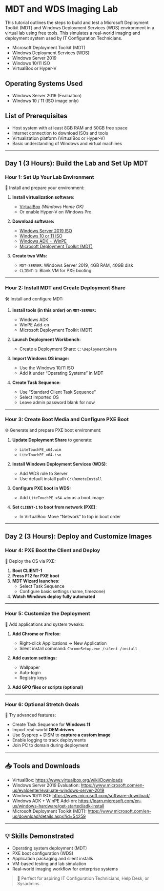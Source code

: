 <h1>MDT and WDS Imaging Lab</h1>
This tutorial outlines the steps to build and test a Microsoft Deployment Toolkit (MDT) and Windows Deployment Services (WDS) environment in a virtual lab using free tools. This simulates a real-world imaging and deployment system used by IT Configuration Technicians.

<br/>

- Microsoft Deployment Toolkit (MDT)
- Windows Deployment Services (WDS)
- Windows Server 2019
- Windows 10/11 ISO
- VirtualBox or Hyper-V

<h2>Operating Systems Used</h2>

- Windows Server 2019 (Evaluation)
- Windows 10 / 11 (ISO image only)

<h2>List of Prerequisites</h2>

- Host system with at least 8GB RAM and 50GB free space
- Internet connection to download ISOs and tools
- Virtualization platform (VirtualBox or Hyper-V)
- Basic understanding of Windows and virtual machines

---

<h2>Day 1 (3 Hours): Build the Lab and Set Up MDT</h2>

<h3>Hour 1: Set Up Your Lab Environment</h3>

📁 Install and prepare your environment:

1. **Install virtualization software:**
   - [VirtualBox](https://www.virtualbox.org/wiki/Downloads) *(Windows Home OK)*
   - Or enable Hyper-V on Windows Pro

2. **Download software:**
   - [Windows Server 2019 ISO](https://www.microsoft.com/en-us/evalcenter/evaluate-windows-server-2019)
   - [Windows 10 or 11 ISO](https://www.microsoft.com/software-download/)
   - [Windows ADK + WinPE](https://learn.microsoft.com/en-us/windows-hardware/get-started/adk-install)
   - [Microsoft Deployment Toolkit (MDT)](https://www.microsoft.com/en-us/download/details.aspx?id=54259)

3. **Create two VMs:**
   - `MDT-SERVER`: Windows Server 2019, 4GB RAM, 40GB disk
   - `CLIENT-1`: Blank VM for PXE booting

---

<h3>Hour 2: Install MDT and Create Deployment Share</h3>

🛠️ Install and configure MDT:

1. **Install tools (in this order) on `MDT-SERVER`:**
   - Windows ADK
   - WinPE Add-on
   - Microsoft Deployment Toolkit (MDT)

2. **Launch Deployment Workbench:**
   - Create a Deployment Share: `C:\DeploymentShare`

3. **Import Windows OS image:**
   - Use the Windows 10/11 ISO
   - Add it under “Operating Systems” in MDT

4. **Create Task Sequence:**
   - Use "Standard Client Task Sequence"
   - Select imported OS
   - Leave admin password blank for now

---

<h3>Hour 3: Create Boot Media and Configure PXE Boot</h3>

🌐 Generate and prepare PXE boot environment:

1. **Update Deployment Share** to generate:
   - `LiteTouchPE_x64.wim`
   - `LiteTouchPE_x64.iso`

2. **Install Windows Deployment Services (WDS)**:
   - Add WDS role to Server
   - Use default install path `C:\RemoteInstall`

3. **Configure PXE boot in WDS:**
   - Add `LiteTouchPE_x64.wim` as a boot image

4. **Set `CLIENT-1` to boot from network (PXE)**:
   - In VirtualBox: Move “Network” to top in boot order

---

<h2>Day 2 (3 Hours): Deploy and Customize Images</h2>

<h3>Hour 4: PXE Boot the Client and Deploy</h3>

🚀 Deploy the OS via PXE:

1. **Boot CLIENT-1**
2. **Press F12 for PXE boot**
3. **MDT Wizard launches:**
   - Select Task Sequence
   - Configure basic settings (name, timezone)
4. **Watch Windows deploy fully automated**

---

<h3>Hour 5: Customize the Deployment</h3>

🧩 Add applications and system tweaks:

1. **Add Chrome or Firefox:**
   - Right-click Applications → New Application
   - Silent install command: `ChromeSetup.exe /silent /install`

2. **Add custom settings:**
   - Wallpaper
   - Auto-login
   - Registry keys

3. **Add GPO files or scripts (optional)**

---

<h3>Hour 6: Optional Stretch Goals</h3>

🧪 Try advanced features:

- Create Task Sequence for **Windows 11**
- Import real-world **OEM drivers**
- Use Sysprep + DISM to **capture a custom image**
- Enable logging to track deployments
- Join PC to domain during deployment

---

<h2>📥 Tools and Downloads</h2>

- VirtualBox: https://www.virtualbox.org/wiki/Downloads  
- Windows Server 2019 Evaluation: https://www.microsoft.com/en-us/evalcenter/evaluate-windows-server-2019  
- Windows 10/11 ISO: https://www.microsoft.com/software-download/  
- Windows ADK + WinPE Add-on: https://learn.microsoft.com/en-us/windows-hardware/get-started/adk-install  
- Microsoft Deployment Toolkit (MDT): https://www.microsoft.com/en-us/download/details.aspx?id=54259

---

<h2>💡 Skills Demonstrated</h2>

- Operating system deployment (MDT)
- PXE boot configuration (WDS)
- Application packaging and silent installs
- VM-based testing and lab simulation
- Real-world imaging workflow for enterprise systems

> 🧠 Perfect for aspiring IT Configuration Technicians, Help Desk, or Sysadmins.

